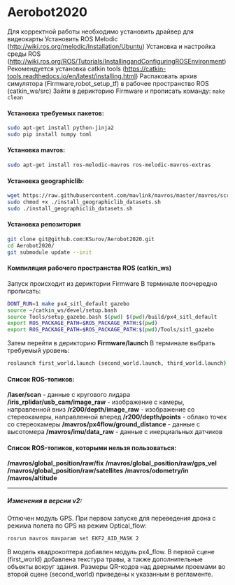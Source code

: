 # Aerobot2020

Для корректной работы необходимо установить драйвер для видеокарты
Установить ROS Melodic (http://wiki.ros.org/melodic/Installation/Ubuntu)
Установка и настройка среды ROS (http://wiki.ros.org/ROS/Tutorials/InstallingandConfiguringROSEnvironment)
Рекомендуется установка catkin tools (https://catkin-tools.readthedocs.io/en/latest/installing.html)
Раcпаковать архив симулятора (Firmware,robot_setup_tf) в рабочее пространство ROS (catkin_ws/src)
Зайти в дерикторию Firmware и прописать команду: `make clean`

#### Установка требуемых пакетов:

```bash
sudo apt-get install python-jinja2
sudo pip install numpy toml
```

#### Установка mavros:

```bash
sudo apt-get install ros-melodic-mavros ros-melodic-mavros-extras
```

#### Установка geographiclib:

```bash
wget https://raw.githubusercontent.com/mavlink/mavros/master/mavros/scripts/install_geographiclib_datasets.sh
sudo chmod +x ./install_geographiclib_datasets.sh
sudo ./install_geographiclib_datasets.sh
```
#### Установка репозитория

```bash
git clone git@github.com:KSurov/Aerobot2020.git
cd Aerobot2020/
git submodule update --init
```

#### Компиляция рабочего пространства ROS (catkin_ws)

Запуск происходит из дериктории Firmware
В терминале поочередно прописать:

```bash
DONT_RUN=1 make px4_sitl_default gazebo
source ~/catkin_ws/devel/setup.bash 
source Tools/setup_gazebo.bash $(pwd) $(pwd)/build/px4_sitl_default
export ROS_PACKAGE_PATH=$ROS_PACKAGE_PATH:$(pwd)
export ROS_PACKAGE_PATH=$ROS_PACKAGE_PATH:$(pwd)/Tools/sitl_gazebo
```

Затем перейти в дерикторию **Firmware/launch** 
В терминале выбрать требуемый уровень:

```bash
roslaunch first_world.launch (second_world.launch, third_world.launch)
```

#### Список ROS-топиков:

**/laser/scan** - данные с кругового лидара
**/iris_rplidar/usb_cam/image_raw** - изображение с камеры, направленной вниз
**/r200/depth/image_raw** - изображение со стереокамеры, направленной вперед
**/r200/depth/points** - облако точек со стереокамеры
**/mavros/px4flow/ground_distance** - данные с высотомера
**/mavros/imu/data_raw** - данные с инерциальных датчиков

#### Список ROS-топиков, которыми нельзя пользоваться:

**/mavros/global_position/raw/fix**
**/mavros/global_position/raw/gps_vel**
**/mavros/global_position/raw/satellites**
**/mavros/odometry/in**
**/mavros/altitude**

------

##### Изменения в версии v2:

Отлючен модуль GPS.
При первом запуске для переведения дрона с режима полета по GPS на режим Optical_flow:

```bash
rosrun mavros mavparam set EKF2_AID_MASK 2
```

В модель квадрокоптера добавлен модуль px4_flow.
В первой сцене (first_world) добавлена текстура травы, а также дополнительные объекты вокруг здания.
Размеры QR-кодов над дверными проемами во второй сцене (second_world) приведены к указанным в регламенте.
